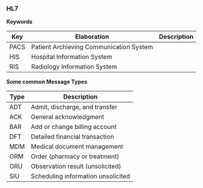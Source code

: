 ### HL7
**Keywords**


| Key  | Elaboration                             |Description|
|------|-----------------------------------------|-----------|
| PACS | Patient Archieving Communication System ||
| HIS  | Hospital Information System             ||
| RIS  | Radiology Information System            ||

**Some common Message Types**

| Type | Description                     |
|------|---------------------------------|
| ADT  | Admit, discharge, and transfer  |
| ACK  | General acknowledgment          |
| BAR  | Add or change billing account|
| DFT  | Detailed financial transaction|
| MDM  | Medical document management|
| ORM  | Order (pharmacy or treatment)|
| ORU  | Observation result (unsolicited)|
| SIU  | Scheduling information unsolicited|